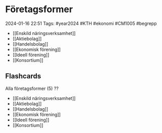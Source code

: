 # Företagsformer

2024-01-16 22:51
Tags: #year2024 #KTH #ekonomi #CM1005 #begrepp

- [[Enskild näringsverksamhet]]
- [[Aktiebolag]]
- [[Handelsbolag]]
- [[Ekonomisk förening]]
- [[Ideell förening]]
- [[Konsortium]]

## Flashcards

Alla företagsformer (5)
??
- [[Enskild näringsverksamhet]]
- [[Aktiebolag]]
- [[Handelsbolag]]
- [[Ekonomisk förening]]
- [[Ideell förening]]
- [[Konsortium]]
<!--SR:!2024-02-06,13,270!2024-02-10,4,272-->
